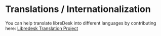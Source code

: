 # Translations / Internationalization

You can help translate libreDesk into different languages by contributing here: [Libredesk Translation Project](https://crowdin.com/project/libredesk)